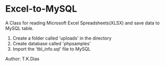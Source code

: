 # Excel-to-MySQL
 A Class for reading Microsoft Excel Spreadsheets(XLSX) and save data to MySQL table.

1) Create a folder called 'uploads' in the directory
2) Create database called 'phpsamples'
3) Import the 'tbl_info.sql' file to MySQL

 Author: T.K.Dias